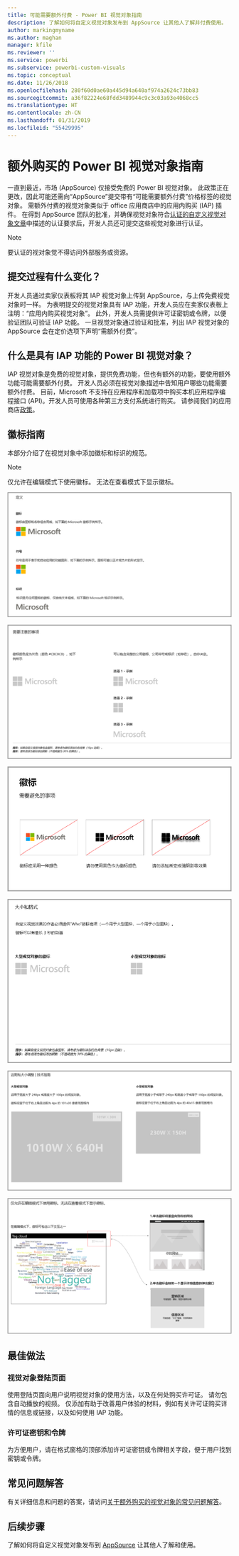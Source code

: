 ```yaml
---
title: 可能需要额外付费 - Power BI 视觉对象指南
description: 了解如何将自定义视觉对象发布到 AppSource 让其他人了解并付费使用。
author: markingmyname
ms.author: maghan
manager: kfile
ms.reviewer: ''
ms.service: powerbi
ms.subservice: powerbi-custom-visuals
ms.topic: conceptual
ms.date: 11/26/2018
ms.openlocfilehash: 280f60d0ae60a445d94a640af974a2624c73bb83
ms.sourcegitcommit: a36f82224e68fdd3489944c9c3c03a93e4068cc5
ms.translationtype: HT
ms.contentlocale: zh-CN
ms.lasthandoff: 01/31/2019
ms.locfileid: "55429995"
---
```

# <a name="guidelines-for-power-bi-visuals-with-additional-purchases"></a>额外购买的 Power BI 视觉对象指南

一直到最近，市场 (AppSource) 仅接受免费的 Power BI 视觉对象。 此政策正在更改，因此可能还需向“AppSource”提交带有“可能需要额外付费”价格标签的视觉对象。 需额外付费的视觉对象类似于 office 应用商店中的应用内购买 (IAP) 插件。 在得到 AppSource 团队的批准，并确保视觉对象符合[认证的自定义视觉对象文章](../power-bi-custom-visuals-certified.md)中描述的认证要求后，开发人员还可提交这些视觉对象进行认证。

> [!Note]
> 要认证的视对象觉不得访问外部服务或资源。

## <a name="whats-changing-in-the-submission-process"></a>提交过程有什么变化？

开发人员通过卖家仪表板将其 IAP 视觉对象上传到 AppSource，与上传免费视觉对象时一样。 为表明提交的视觉对象具有 IAP 功能，开发人员应在卖家仪表板上注明：“应用内购买视觉对象”。 此外，开发人员需提供许可证密钥或令牌，以便验证团队可验证 IAP 功能。 一旦视觉对象通过验证和批准，列出 IAP 视觉对象的 AppSource 会在定价选项下声明“需额外付费”。

## <a name="what-is-a-power-bi-visual-with-iap-features"></a>什么是具有 IAP 功能的 Power BI 视觉对象？

IAP 视觉对象是免费的视觉对象，提供免费功能，但也有额外的功能，要使用额外功能可能需要额外付费。 开发人员必须在视觉对象描述中告知用户哪些功能需要额外付费。 目前，Microsoft 不支持在应用程序和加载项中购买本机应用程序编程接口 (API)。开发人员可使用各种第三方支付系统进行购买。 请参阅我们的应用商店[政策](https://docs.microsoft.com/office/dev/store/validation-policies#2-apps-or-add-ins-can-display-certain-ads)。

## <a name="logo-guidelines"></a>徽标指南

本部分介绍了在视觉对象中添加徽标和标识的规范。

> [!NOTE]
> 仅允许在编辑模式下使用徽标。 无法在查看模式下显示徽标。

![定义](media/office-store-in-app-purchase-visual-guidelines/definitions.png)

![things-to-keep](media/office-store-in-app-purchase-visual-guidelines/things-to-keep-in-mind.png)

![things-to](media/office-store-in-app-purchase-visual-guidelines/things-to-avoid.png)

![size-and-format ](media/office-store-in-app-purchase-visual-guidelines/size-and-format.png)

![margins-and](media/office-store-in-app-purchase-visual-guidelines/margins-and-sizes.png)

![edit-mode](media/office-store-in-app-purchase-visual-guidelines/logos-in-edit-mode.png)

## <a name="best-practices"></a>最佳做法

### <a name="visual-landing-page"></a>视觉对象登陆页面

使用登陆页面向用户说明视觉对象的使用方法，以及在何处购买许可证。 请勿包含自动播放的视频。 仅添加有助于改善用户体验的材料，例如有关许可证购买详情的信息或链接，以及如何使用 IAP 功能。

### <a name="license-key-and-token"></a>许可证密钥和令牌

为方便用户，请在格式窗格的顶部添加许可证密钥或令牌相关字段，便于用户找到密钥或令牌。

## <a name="faq"></a>常见问题解答

有关详细信息和问题的答案，请访问[关于额外购买的视觉对象的常见问题解答](https://docs.microsoft.com/power-bi/power-bi-custom-visuals-faq#visuals-with-additional-purchases)。

## <a name="next-steps"></a>后续步骤

了解如何将自定义视觉对象发布到 [AppSource](office-store.md) 让其他人了解和使用。
